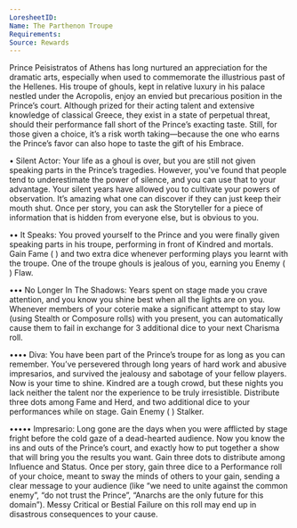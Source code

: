 ```yaml
---
LoresheetID: 
Name: The Parthenon Troupe
Requirements:
Source: Rewards
---  
```


Prince Peisistratos of Athens has long nurtured an appreciation for the dramatic arts, especially when used to commemorate the illustrious past of the Hellenes. His troupe of ghouls, kept in relative luxury in his palace nestled under the Acropolis, enjoy an envied but precarious position in the Prince’s court. Although prized for their acting talent and extensive knowledge of classical Greece, they exist in a state of perpetual threat, should their performance fall short of the Prince’s exacting taste. Still, for those given a choice, it’s a risk worth taking—because the one who earns the Prince’s favor can also hope to taste the gift of his Embrace. 

• Silent Actor: Your life as a ghoul is over, but you are still not given speaking parts in the Prince’s tragedies. However, you've found that people tend to underestimate the power of silence, and you can use that to your advantage. Your silent years have allowed you to cultivate your powers of observation. It’s amazing what one can discover if they can just keep their mouth shut. Once per story, you can ask the Storyteller for a piece of information that is hidden from everyone else, but is obvious to you. 

•• It Speaks: You proved yourself to the Prince and you were finally given speaking parts in his troupe, performing in front of Kindred and mortals. Gain Fame ( ) and two extra dice whenever performing plays you learnt with the troupe. One of the troupe ghouls is jealous of you, earning you Enemy ( ) Flaw. 

••• No Longer In The Shadows: Years spent on stage made you crave attention, and you know you shine best when all the lights are on you. Whenever members of your coterie make a significant attempt to stay low (using Stealth or Composure rolls) with you present, you can automatically cause them to fail in exchange for 3 additional dice to your next Charisma roll. 

•••• Diva: You have been part of the Prince’s troupe for as long as you can remember. You’ve persevered through long years of hard work and abusive impresarios, and survived the jealousy and sabotage of your fellow players. Now is your time to shine. Kindred are a tough crowd, but these nights you lack neither the talent nor the experience to be truly irresistible. Distribute three dots among Fame and Herd, and two additional dice to your performances while on stage. Gain Enemy ( ) Stalker. 

••••• Impresario: Long gone are the days when you were afflicted by stage fright before the cold gaze of a dead-hearted audience. Now you know the ins and outs of the Prince’s court, and exactly how to put together a show that will bring you the results you want. Gain three dots to distribute among Influence and Status. Once per story, gain three dice to a Performance roll of your choice, meant to sway the minds of others to your gain, sending a clear message to your audience (like “we need to unite against the common enemy”, “do not trust the Prince”, “Anarchs are the only future for this domain”). Messy Critical or Bestial Failure on this roll may end up in disastrous consequences to your cause.